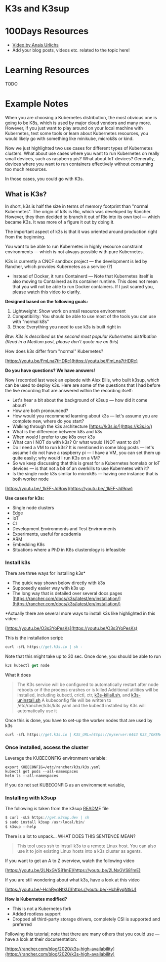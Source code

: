 # K3s and K3sup

# 100Days Resources
* [Video by Anais Urlichs](https://youtu.be/fRcOSqD9p6w)
* Add your blog posts, videos etc. related to the topic here!

# Learning Resources
TODO

# Example Notes

When you are choosing a Kubernetes distribution, the most obvious one is going to be K8s, which is used by major cloud vendors and many more. However, if you just want to play around on your local machine with Kubernetes, test some tools or learn about Kubernetes resources, you would likely go with something like minikube, microk8s or kind. 

Now we just highlighted two use cases for different types of Kubernetes clusters. What about use cases where you want to run Kubernetes on really small devices, such as raspberry pis? What about IoT devices? Generally, devices where you want to run containers effectively without consuming too much resources.

In those cases, you could go with K3s.

## What is K3s?

In short, k3s is half the size in terms of memory footprint than "normal Kubernetes". The origin of k3s is Rio, which was developed by Rancher. However, they then decided to branch it out of Rio into its own tool — which became K3s. It was more of a figure it out by doing it.

The important aspect of k3s is that it was oriented around production right from the beginning.

You want to be able to run Kubernetes in highly resource constraint environments — which is not always possible with pure Kubernetes. 

K3s is currently a CNCF sandbox project — the development is led by Rancher, which provides Kubernetes as a service (?)

- Instead of Docker, it runs Containerd — Note that Kubernetes itself is also moving to Containerd as its container runtime. This does not mean that you will not be able to run Docker containers. If I just scared you, please watch this video to clarify.

**Designed based on the following goals:**

1. Lightweight: Show work on small resource environment
2. Compatibility: You should be able to use most of the tools you can use with "normal k8s"
3. Ethos: Everything you need to use k3s is built right in

*Btw: K3s is described as the second most popular Kubernetes distribution (Read in a Medium post, please don't quote me on this)*

How does k3s differ from "normal" Kubernetes?

[https://youtu.be/FmLna7tHDRc](https://youtu.be/FmLna7tHDRc)

**Do you have questions? We have answers!**

Now I recorded last week an episode with Alex Ellis, who built k3sup, which can be used to deploy k3s. Here are some of the questions that I had before the live recording that are answered within the recording itself:

- Let's hear a bit about the background of k3sup — how did it come about?
- How are both pronounced?
- How would you recommend learning about k3s — let's assume you are complete new, where do you start?
- Walking through the k3s architecture [https://k3s.io/](https://k3s.io/)
- What is the difference between k8s and k3s
- When would I prefer to use k8s over k3s
- What can I NOT do with k3s? Or what would I NOT want to do?
- Do I need a VM to run k3s? It is mentioned in some blog posts — let's assume I do not have a raspberry pi — I have a VM, you can set them up quite easily; why would I run K3s on a VM?
- So we keep discussing that this is great for a Kubernetes homelab or IoT devices — is that not a bit of an overkills to use Kubernetes with it?
- Is the single node k3s similar to microk8s — having one instance that is both worker node

[https://youtu.be/_1kEF-Jd9pw](https://youtu.be/_1kEF-Jd9pw)

**Use cases for k3s:**

- Single node clusters
- Edge
- IoT
- CI
- Development Environments and Test Environments
- Experiments, useful for academia
- ARM
- Embedding K8s
- Situations where a PhD in K8s clusterology is infeasible

### Install k3s

There are three ways for installing k3s*

- The quick way shown below directly with k3s
- Supposedly easier way with k3s up
- The long way that is detailed over several docs pages [https://rancher.com/docs/k3s/latest/en/installation/](https://rancher.com/docs/k3s/latest/en/installation/)

*Actually there are several more ways to install k3s like highlighted in this video:

[https://youtu.be/O3s3YoPesKs](https://youtu.be/O3s3YoPesKs)

This is the installation script:

```jsx
curl -sfL https://get.k3s.io | sh -
```

Note that this might take up to 30 sec. Once done, you should be able to run

```jsx
k3s kubectl get node
```

What it does

> The K3s service will be configured to automatically restart after node reboots or if the process crashes or is killed
Additional utilities will be installed, including kubectl, crictl, ctr, [k3s-killall.sh](http://k3s-killall.sh/), and [k3s-uninstall.sh](http://k3s-uninstall.sh/)
A kubeconfig file will be written to /etc/rancher/k3s/k3s.yaml and the kubectl installed by K3s will automatically use it

Once this is done, you have to set-up the worker nodes that are used by k3s

```jsx
curl -sfL https://get.k3s.io | K3S_URL=https://myserver:6443 K3S_TOKEN=mynodetoken sh -
```

### Once installed, access the cluster

Leverage the KUBECONFIG environment variable:

```
export KUBECONFIG=/etc/rancher/k3s/k3s.yaml
kubectl get pods --all-namespaces
helm ls --all-namespaces

```

If you do not set KUBECONFIG as an environment variable,

### Installing with k3sup

The following is taken from the k3sup [READM](https://github.com/alexellis/k3sup)E file

```jsx
$ curl -sLS https://get.k3sup.dev | sh
$ sudo install k3sup /usr/local/bin/
$ k3sup --help
```

There is a lot to unpack... WHAT DOES THIS SENTENCE MEAN?

> This tool uses ssh to install k3s to a remote Linux host. You can also use it to join existing Linux hosts into a k3s cluster as agents.

If you want to get an A to Z overview, watch the following video

[https://youtu.be/2LNxGVS81mE](https://youtu.be/2LNxGVS81mE)

If you are still wondering about what k3s, have a look at this video

[https://youtu.be/-HchRyqNtkU](https://youtu.be/-HchRyqNtkU)

**How is Kubernetes modified?**

- This is not a Kubernetes fork
- Added rootless support
- Dropped all third-party storage drivers, completely CSI is supported and preferred

Following this tutorial; note that there are many others that you could use — have a look at their documentation:

[https://rancher.com/blog/2020/k3s-high-availability](https://rancher.com/blog/2020/k3s-high-availability)